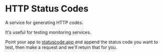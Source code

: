 # HTTP Status Codes

A service for generating HTTP codes.

It's useful for testing monitoring services.

Point your app to [statuscode.app](https://statuscode.app/) and append the status code you want to test, then make a request and we'll return that for you.
